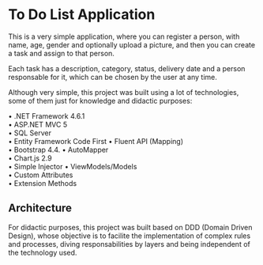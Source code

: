 # To Do List Application

This is a very simple application, where you can register a person, with name, age, gender and optionally upload a picture, and then you can create a task and assign to that person.

Each task has a description, category, status, delivery date and a person responsable for it, which can be chosen by the user at any time.

Although very simple, this project was built using a lot of technologies, some of them just for knowledge and didactic purposes:

• .NET Framework 4.6.1  
• ASP.NET MVC 5  
• SQL Server  
• Entity Framework Code First
• Fluent API (Mapping)  
• Bootstrap 4.4.
• AutoMapper  
• Chart.js 2.9  
• Simple Injector 
• ViewModels/Models  
• Custom Attributes  
• Extension Methods  

## Architecture

For didactic purposes, this project was built based on DDD (Domain Driven Design), whose objective is to facilite the implementation of complex rules and processes, diving responsabilities by layers and being independent of the technology used.  
